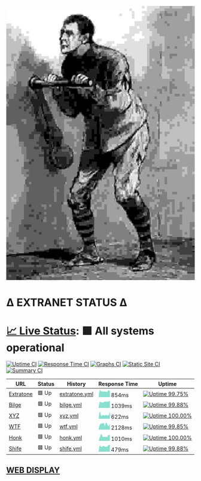 ![crank](crank.jpg)

# Δ EXTRANET STATUS Δ

# [📈 Live Status](https://extratone.github.io/up): <!--live status--> **🟩 All systems operational**

[![Uptime CI](https://github.com/koj-co/upptime/workflows/Uptime%20CI/badge.svg)](https://github.com/koj-co/upptime/actions?query=workflow%3A%22Uptime+CI%22)
[![Response Time CI](https://github.com/koj-co/upptime/workflows/Response%20Time%20CI/badge.svg)](https://github.com/koj-co/upptime/actions?query=workflow%3A%22Response+Time+CI%22)
[![Graphs CI](https://github.com/koj-co/upptime/workflows/Graphs%20CI/badge.svg)](https://github.com/koj-co/upptime/actions?query=workflow%3A%22Graphs+CI%22)
[![Static Site CI](https://github.com/koj-co/upptime/workflows/Static%20Site%20CI/badge.svg)](https://github.com/koj-co/upptime/actions?query=workflow%3A%22Static+Site+CI%22)
[![Summary CI](https://github.com/koj-co/upptime/workflows/Summary%20CI/badge.svg)](https://github.com/koj-co/upptime/actions?query=workflow%3A%22Summary+CI%22)

<!--start: status pages-->
<!-- This summary is generated by Upptime (https://github.com/upptime/upptime) -->
<!-- Do not edit this manually, your changes will be overwritten -->

| URL                                    | Status | History                                                                               | Response Time                                                                  | Uptime                                                                                                                                                                                                      |
| -------------------------------------- | ------ | ------------------------------------------------------------------------------------- | ------------------------------------------------------------------------------ | ----------------------------------------------------------------------------------------------------------------------------------------------------------------------------------------------------------- |
| [Extratone](https://www.extratone.com) | 🟩 Up  | [extratone.yml](https://github.com/extratone/up/commits/master/history/extratone.yml) | <img alt="Response time graph" src="./graphs/extratone.png" height="20"> 854ms | [![Uptime 99.75%](https://img.shields.io/endpoint?url=https%3A%2F%2Fraw.githubusercontent.com%2Fextratone%2Fup%2Fmaster%2Fapi%2Fextratone%2Fuptime.json)](https://extratone.github.io/up/history/extratone) |
| [Bilge](https://bilge.world)           | 🟩 Up  | [bilge.yml](https://github.com/extratone/up/commits/master/history/bilge.yml)         | <img alt="Response time graph" src="./graphs/bilge.png" height="20"> 1039ms    | [![Uptime 99.88%](https://img.shields.io/endpoint?url=https%3A%2F%2Fraw.githubusercontent.com%2Fextratone%2Fup%2Fmaster%2Fapi%2Fbilge%2Fuptime.json)](https://extratone.github.io/up/history/bilge)         |
| [XYZ](https://davidblue.xyz)           | 🟩 Up  | [xyz.yml](https://github.com/extratone/up/commits/master/history/xyz.yml)             | <img alt="Response time graph" src="./graphs/xyz.png" height="20"> 622ms       | [![Uptime 100.00%](https://img.shields.io/endpoint?url=https%3A%2F%2Fraw.githubusercontent.com%2Fextratone%2Fup%2Fmaster%2Fapi%2Fxyz%2Fuptime.json)](https://extratone.github.io/up/history/xyz)            |
| [WTF](https://davidblue.wtf)           | 🟩 Up  | [wtf.yml](https://github.com/extratone/up/commits/master/history/wtf.yml)             | <img alt="Response time graph" src="./graphs/wtf.png" height="20"> 2128ms      | [![Uptime 99.85%](https://img.shields.io/endpoint?url=https%3A%2F%2Fraw.githubusercontent.com%2Fextratone%2Fup%2Fmaster%2Fapi%2Fwtf%2Fuptime.json)](https://extratone.github.io/up/history/wtf)             |
| [Honk](https://dieselgoth.com)         | 🟩 Up  | [honk.yml](https://github.com/extratone/up/commits/master/history/honk.yml)           | <img alt="Response time graph" src="./graphs/honk.png" height="20"> 1010ms     | [![Uptime 100.00%](https://img.shields.io/endpoint?url=https%3A%2F%2Fraw.githubusercontent.com%2Fextratone%2Fup%2Fmaster%2Fapi%2Fhonk%2Fuptime.json)](https://extratone.github.io/up/history/honk)          |
| [Shife](https://shife.writeas.com)     | 🟩 Up  | [shife.yml](https://github.com/extratone/up/commits/master/history/shife.yml)         | <img alt="Response time graph" src="./graphs/shife.png" height="20"> 479ms     | [![Uptime 99.88%](https://img.shields.io/endpoint?url=https%3A%2F%2Fraw.githubusercontent.com%2Fextratone%2Fup%2Fmaster%2Fapi%2Fshife%2Fuptime.json)](https://extratone.github.io/up/history/shife)         |

<!--end: status pages-->

## [WEB DISPLAY](https://extratone.github.io/up)
